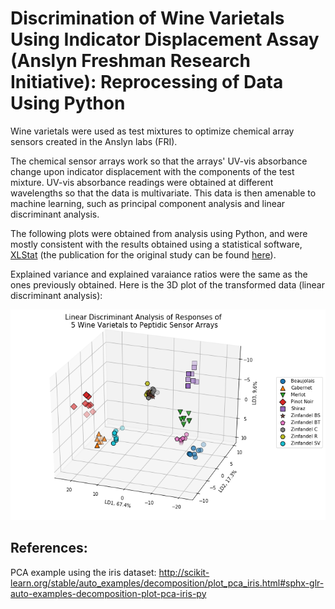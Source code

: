 # Discrimination of Wine Varietals Using Indicator Displacement Assay (Anslyn Freshman Research Initiative): Reprocessing of Data Using Python

Wine varietals were used as test mixtures to optimize chemical array sensors created in the Anslyn labs (FRI). 

The chemical sensor arrays work so that the arrays' UV-vis absorbance change upon indicator displacement with the components of the test mixture. UV-vis absorbance readings were obtained at different wavelengths so that the data is multivariate. This data is then amenable to machine learning, such as principal component analysis and linear discriminant analysis.

The following plots were obtained from analysis using Python, and were mostly consistent with the results obtained using a statistical software, [XLStat](https://www.xlstat.com/en/) (the publication for the original study can be found [here](https://pubs.rsc.org/en/content/articlelanding/2011/sc/c0sc00487a#!divAbstract)). 

Explained variance and explained varaiance ratios were the same as the ones previously obtained. Here is the 3D plot of the transformed data (linear discriminant analysis):

![](lda_plot.png)

## References:
PCA example using the iris dataset:
http://scikit-learn.org/stable/auto_examples/decomposition/plot_pca_iris.html#sphx-glr-auto-examples-decomposition-plot-pca-iris-py
